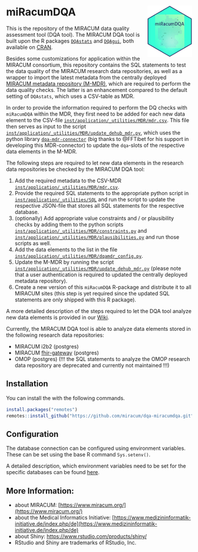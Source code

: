 # miRacumDQA <img src="man/figures/logo.png" align="right" width="120" />

This is the repository of the MIRACUM data quality assessment tool (DQA tool). The MIRACUM DQA tool is built upon the R packages [`DQAstats`](https://cran.r-project.org/package=DQAstats) and [`DQAgui`](https://cran.r-project.org/package=DQAgui), both available on [CRAN](https://cran.r-project.org).

Besides some customizations for application within the MIRACUM consortium, this repository contains the SQL statements to test the data quality of the MIRACUM research data repositories, as well as a wrapper to import the latest metadata from the centrally deployed [MIRACUM metadata repository (M-MDR)](https://dehub-dev.miracum.org/all-elements), which are required to perform the data quality checks. The latter is an enhancement compared to the default setting of `DQAstats`, which uses a CSV-table as MDR. 

In order to provide the information required to perform the DQ checks with `miRacumDQA` within the MDR, they first need to be added for each new data element to the CSV-file [`inst/application/_utilities/MDR/mdr.csv`](inst/application/_utilities/MDR/mdr.csv). This file then serves as input to the script [`inst/application/_utilities/MDR/update_dehub_mdr.py`](inst/application/_utilities/MDR/update_dehub_mdr.py), which uses the python library [`dqa-mdr-connector`](https://github.com/miracum/dqa-mdr-connector) (big thanks to @FFTibet for his support in developing this MDR-connector) to update the `dqa`-slots of the respective data elements in the M-MDR.

The following steps are required to let new data elements in the research data repositories be checked by the MIRACUM DQA tool:

  1. Add the required metadata to the CSV-MDR [`inst/application/_utilities/MDR/mdr.csv`](inst/application/_utilities/MDR/mdr.csv).
  2. Provide the required SQL statements to the appropriate python script in [`inst/application/_utilities/SQL`](inst/application/_utilities/SQL) and run the script to update the respective JSON-file that stores all SQL statements for the respective database.
  3. (optionally) Add appropriate value constraints and / or plausibility checks by adding them to the python scripts [`inst/application/_utilities/MDR/constraints.py`](inst/application/_utilities/MDR/constraints.py) and [`inst/application/_utilities/MDR/plausibilities.py`](inst/application/_utilities/MDR/plausibilities.py) and run those scripts as well.
  4. Add the data elements to the list in the file [`inst/application/_utilities/MDR/dqamdr_config.py`](inst/application/_utilities/MDR/dqamdr_config.py).
  5. Update the M-MDR by running the script [`inst/application/_utilities/MDR/update_dehub_mdr.py`](inst/application/_utilities/MDR/update_dehub_mdr.py) (please note that a user authentication is required to updated the centrally deployed metadata repository).
  6. Create a new version of this `miRacumDQA` R-package and distribute it to all MIRACUM sites (this step is yet required since the updated SQL statements are only shipped with this R package).
  
A more detailed description of the steps required to let the DQA tool analyze new data elements is provided in our [Wiki](https://github.com/miracum/dqa-dqastats/wiki).

Currently, the MIRACUM DQA tool is able to analyze data elements stored in the following research data repositories:

* MIRACUM i2b2 (postgres)
* MIRACUM [fhir-gateway](https://github.com/miracum/fhir-gateway) (postgres)
* OMOP (postgres) (!!! the SQL statements to analyze the OMOP research data repository are deprecated and currently not maintained !!!)

## Installation

You can install the with the following commands.

``` r
install.packages("remotes")
remotes::install_github("https://github.com/miracum/dqa-miracumdqa.git")
```

## Configuration 

The database connection can be configured using environment variables. These can be set using the base R command `Sys.setenv()`.

A detailed description, which environment variables need to be set for the specific databases can be found [here](https://github.com/miracum/misc-dizutils#db_connection).


## More Information:

- about MIRACUM: [https://www.miracum.org/](https://www.miracum.org/)
- about the Medical Informatics Initiative: [https://www.medizininformatik-initiative.de/index.php/de](https://www.medizininformatik-initiative.de/index.php/de)
- about Shiny: https://www.rstudio.com/products/shiny/  
- RStudio and Shiny are trademarks of RStudio, Inc. 
